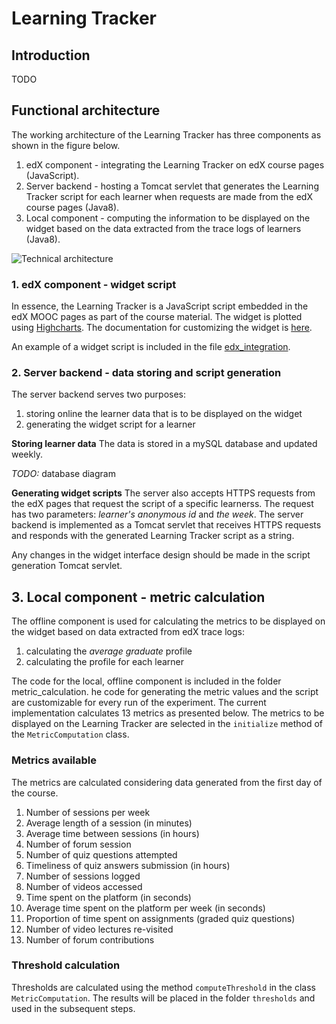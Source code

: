 # Learning Tracker

## Introduction
TODO

## Functional architecture

The working architecture of the Learning Tracker has three components as shown in the figure below.

1. edX component - integrating the Learning Tracker on edX course pages (JavaScript).
2. Server backend - hosting a Tomcat servlet that generates the Learning Tracker script for each learner when requests are made from the edX course pages (Java8).
3. Local component - computing the information to be displayed on the widget based on the data extracted from the trace logs of learners (Java8).


![Technical architecture](images/LT_working_architecture.png)

### 1. edX component - widget script
In essence, the Learning Tracker is a JavaScript script embedded in the edX MOOC pages as part of the course material. The widget is plotted using [Highcharts](highcharts.com). The documentation for customizing the widget is [here](http://api.highcharts.com/highcharts).

An example of a widget script is included in the file [edx_integration](https://github.com/ioanajivet/LearningTracker/blob/master/edx_integration).

### 2. Server backend - data storing and script generation
The server backend serves two purposes:

1. storing online the learner data that is to be displayed on the widget
2. generating the widget script for a learner

**Storing learner data**
The data is stored in a mySQL database and updated weekly. 

_TODO:_ database diagram 

**Generating widget scripts**
The server also accepts HTTPS requests from the edX pages that request the script of a specific learnerss. The request has two parameters: _learner's anonymous id_ and _the week_. The server backend is implemented as a Tomcat servlet that receives HTTPS requests and responds with the generated Learning Tracker script as a string. 

Any changes in the widget interface design should be made in the script generation Tomcat servlet.

## 3. Local component - metric calculation

The offline component is used for calculating the metrics to be displayed on the widget based on data extracted from edX trace logs:

1. calculating the _average graduate_ profile
2. calculating the profile for each learner

The code for the local, offline component is included in the folder metric_calculation. he code for generating the metric values and the script are customizable for every run of the experiment. The current implementation calculates 13 metrics as presented below. The metrics to be displayed on the Learning Tracker are selected in the `initialize` method of the `MetricComputation` class.  

### Metrics available
The metrics are calculated considering data generated from the first day of the course.

1. Number of sessions per week
2. Average length of a session (in minutes)
3. Average time between sessions (in hours)
4. Number of forum session
5. Number of quiz questions attempted
6. Timeliness of quiz answers submission (in hours)
7. Number of sessions logged
8. Number of videos accessed
9. Time spent on the platform (in seconds)
10. Average time spent on the platform per week (in seconds)
11. Proportion of time spent on assignments (graded quiz questions)
12. Number of video lectures re-visited
13. Number of forum contributions

### Threshold calculation

Thresholds are calculated using the method `computeThreshold` in the class `MetricComputation`. The results will be placed in the folder `thresholds` and used in the subsequent steps.

